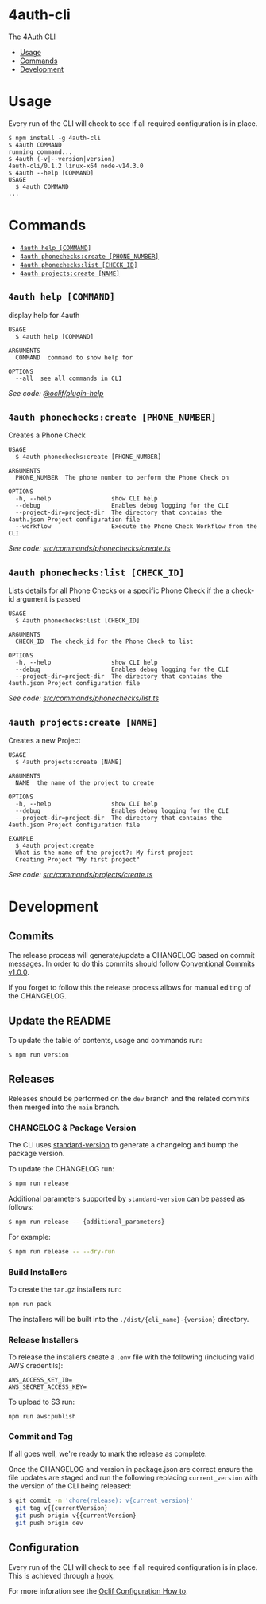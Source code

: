 4auth-cli
=========

The 4Auth CLI

<!-- [![oclif](https://img.shields.io/badge/cli-oclif-brightgreen.svg)](https://oclif.io)
[![Version](https://img.shields.io/npm/v/4auth-cli.svg)](https://npmjs.org/package/4auth-cli)
[![Downloads/week](https://img.shields.io/npm/dw/4auth-cli.svg)](https://npmjs.org/package/4auth-cli)
[![License](https://img.shields.io/npm/l/4auth-cli.svg)](https://github.com/4auth/4auth-cli/blob/master/package.json) -->

<!-- toc -->
* [Usage](#usage)
* [Commands](#commands)
* [Development](#development)
<!-- tocstop -->
# Usage

Every run of the CLI will check to see if all required configuration is in place.

<!-- usage -->
```sh-session
$ npm install -g 4auth-cli
$ 4auth COMMAND
running command...
$ 4auth (-v|--version|version)
4auth-cli/0.1.2 linux-x64 node-v14.3.0
$ 4auth --help [COMMAND]
USAGE
  $ 4auth COMMAND
...
```
<!-- usagestop -->
# Commands
<!-- commands -->
* [`4auth help [COMMAND]`](#4auth-help-command)
* [`4auth phonechecks:create [PHONE_NUMBER]`](#4auth-phonecheckscreate-phone_number)
* [`4auth phonechecks:list [CHECK_ID]`](#4auth-phonecheckslist-check_id)
* [`4auth projects:create [NAME]`](#4auth-projectscreate-name)

## `4auth help [COMMAND]`

display help for 4auth

```
USAGE
  $ 4auth help [COMMAND]

ARGUMENTS
  COMMAND  command to show help for

OPTIONS
  --all  see all commands in CLI
```

_See code: [@oclif/plugin-help](https://github.com/oclif/plugin-help/blob/v3.1.0/src/commands/help.ts)_

## `4auth phonechecks:create [PHONE_NUMBER]`

Creates a Phone Check

```
USAGE
  $ 4auth phonechecks:create [PHONE_NUMBER]

ARGUMENTS
  PHONE_NUMBER  The phone number to perform the Phone Check on

OPTIONS
  -h, --help                 show CLI help
  --debug                    Enables debug logging for the CLI
  --project-dir=project-dir  The directory that contains the 4auth.json Project configuration file
  --workflow                 Execute the Phone Check Workflow from the CLI
```

_See code: [src/commands/phonechecks/create.ts](https://github.com/4auth/4auth-cli/blob/v0.1.2/src/commands/phonechecks/create.ts)_

## `4auth phonechecks:list [CHECK_ID]`

Lists details for all Phone Checks or a specific Phone Check if the a check-id argument is passed

```
USAGE
  $ 4auth phonechecks:list [CHECK_ID]

ARGUMENTS
  CHECK_ID  The check_id for the Phone Check to list

OPTIONS
  -h, --help                 show CLI help
  --debug                    Enables debug logging for the CLI
  --project-dir=project-dir  The directory that contains the 4auth.json Project configuration file
```

_See code: [src/commands/phonechecks/list.ts](https://github.com/4auth/4auth-cli/blob/v0.1.2/src/commands/phonechecks/list.ts)_

## `4auth projects:create [NAME]`

Creates a new Project

```
USAGE
  $ 4auth projects:create [NAME]

ARGUMENTS
  NAME  the name of the project to create

OPTIONS
  -h, --help                 show CLI help
  --debug                    Enables debug logging for the CLI
  --project-dir=project-dir  The directory that contains the 4auth.json Project configuration file

EXAMPLE
  $ 4auth project:create
  What is the name of the project?: My first project
  Creating Project "My first project"
```

_See code: [src/commands/projects/create.ts](https://github.com/4auth/4auth-cli/blob/v0.1.2/src/commands/projects/create.ts)_
<!-- commandsstop -->

# Development

## Commits

The release process will generate/update a CHANGELOG based on commit messages. In order to do this commits should follow [Conventional Commits v1.0.0](https://www.conventionalcommits.org/en/v1.0.0/).

If you forget to follow this the release process allows for manual editing of the CHANGELOG.

## Update the README

To update the table of contents, usage and commands run:

```
$ npm run version
```

## Releases

Releases should be performed on the `dev` branch and the related commits then merged into the `main` branch.

### CHANGELOG & Package Version

The CLI uses [standard-version](https://github.com/conventional-changelog/standard-version) to generate a changelog and bump the package version.

To update the CHANGELOG run:

```bash
$ npm run release
```

Additional parameters supported by `standard-version` can be passed as follows:

```bash
$ npm run release -- {additional_parameters}
```

For example:

```bash
$ npm run release -- --dry-run
```

### Build Installers

To create the `tar.gz` installers run:

```bash
npm run pack
```

The installers will be built into the `./dist/{cli_name}-{version}` directory.

### Release Installers

To release the installers create a `.env` file with the following (including valid AWS credentils):

```
AWS_ACCESS_KEY_ID=
AWS_SECRET_ACCESS_KEY=
```

To upload to S3 run:

```
npm run aws:publish
```

### Commit and Tag

If all goes well, we're ready to mark the release as complete.

Once the CHANGELOG and version in package.json are correct ensure the file updates are staged and run the following replacing `current_version` with the version of the CLI being released:

```bash
$ git commit -m 'chore(release): v{current_version}'
  git tag v{{currentVersion}
  git push origin v{{currentVersion}
  git push origin dev
```

## Configuration

Every run of the CLI will check to see if all required configuration is in place. This is achieved through a [hook](https://oclif.io/docs/hooks).

For more inforation see the [Oclif Configuration How to](https://oclif.io/docs/config).
